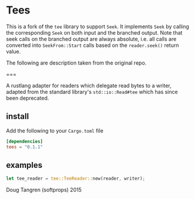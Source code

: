 # Tees

This is a fork of the `tee` library to support `Seek`.
It implements `Seek` by calling the corresponding `Seek` on both input and the branched output.
Note that seek calls on the branched output are always absolute,
i.e. all calls are converted into `SeekFrom::Start` calls based on the `reader.seek()` return value.

The following are description taken from the original repo.

===

A rustlang adapter for readers which delegate read bytes to a writer, adapted from the standard library's `std::io::Read#tee` which has since been deprecated.

## install

Add the following to your `Cargo.toml` file

```toml
[dependencies]
tees = "0.1.1"
```

## examples
```rust
let tee_reader = tee::TeeReader::new(reader, writer);
```

Doug Tangren (softprops) 2015
